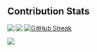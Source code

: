 ## Contribution Stats

<a href="https://github.com/jaik/jaik/blob/master/README.md">
  <img align="left" src="https://github-readme-stats.vercel.app/api?username=jaik&show_icons=true&count_private=true" /></a>

<a href="https://github.com/jaik/jaik/blob/master/README.md">
  <img align="left" src="https://github-readme-stats.vercel.app/api/top-langs/?username=jaik&hide=html,python,robotframework,css,javascript&layout=compact" />
</a>


[![GitHub Streak](http://github-readme-streak-stats.herokuapp.com?user=nitismis&theme=dark&date_format=M%20j%5B%2C%20Y%5D)](https://git.io/streak-stats)

![](https://komarev.com/ghpvc/?username=jaik)
